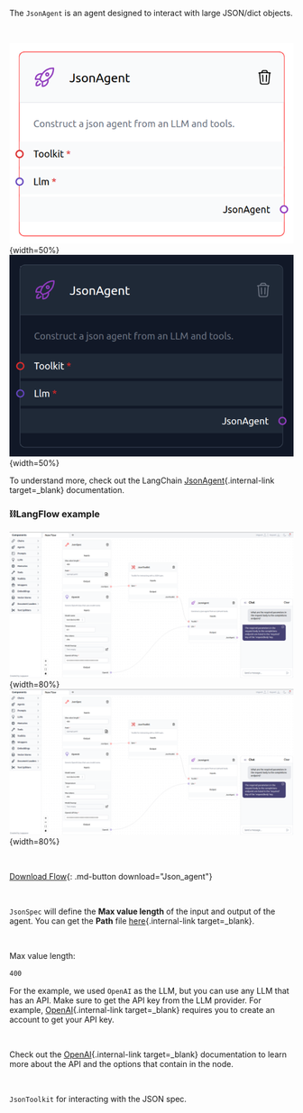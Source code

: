 The `JsonAgent` is an agent designed to interact with large JSON/dict objects.

<br>

![Description](img/single_node/json_ag.png#only-light){width=50%}
![Description](img/single_node/json_ag2.png#only-dark){width=50%}

To understand more, check out the LangChain [JsonAgent](https://python.langchain.com/en/latest/modules/agents/toolkits/examples/json.html){.internal-link target=\_blank} documentation.

### ⛓️LangFlow example

![Description](img/json-agent.png#only-dark){width=80%}
![Description](img/json-agent.png#only-light){width=80%}

<br>

[Download Flow](data/Json_agent.json){: .md-button download="Json_agent"}

<br>

`JsonSpec` will define the **Max value length** of the input and output of the agent. You can get the **Path** file [here](https://raw.githubusercontent.com/openai/openai-openapi/master/openapi.yaml){.internal-link target=\_blank}.

<br>

Max value length:

```txt
400
```

For the example, we used `OpenAI` as the LLM, but you can use any LLM that has an API. Make sure to get the API key from the LLM provider. For example, [OpenAI](https://platform.openai.com/){.internal-link target=\_blank} requires you to create an account to get your API key.

<br>

Check out the [OpenAI](https://platform.openai.com/docs/introduction/overview){.internal-link target=\_blank} documentation to learn more about the API and the options that contain in the node.

<br>

`JsonToolkit` for interacting with the JSON spec.

